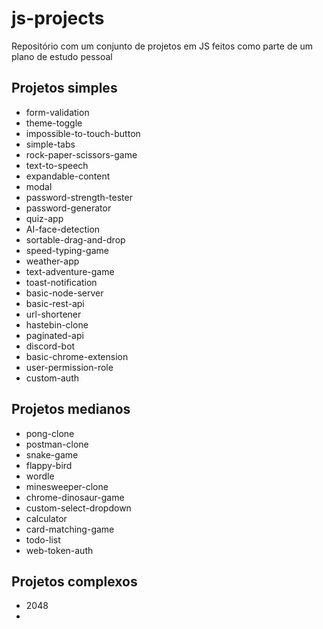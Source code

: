# js-projects

Repositório com um conjunto de projetos em JS feitos como parte de um plano de estudo pessoal

## Projetos simples

- form-validation
- theme-toggle
- impossible-to-touch-button
- simple-tabs
- rock-paper-scissors-game
- text-to-speech
- expandable-content
- modal
- password-strength-tester
- password-generator
- quiz-app
- AI-face-detection
- sortable-drag-and-drop
- speed-typing-game
- weather-app
- text-adventure-game
- toast-notification
- basic-node-server
- basic-rest-api
- url-shortener
- hastebin-clone
- paginated-api
- discord-bot
- basic-chrome-extension
- user-permission-role
- custom-auth

## Projetos medianos

- pong-clone
- postman-clone
- snake-game
- flappy-bird
- wordle
- minesweeper-clone
- chrome-dinosaur-game
- custom-select-dropdown
- calculator
- card-matching-game
- todo-list
- web-token-auth

## Projetos complexos

- 2048
-
